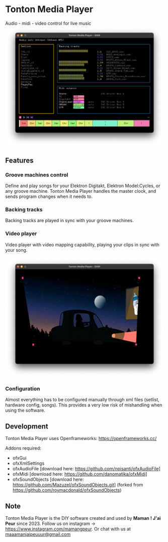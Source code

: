 # Tonton Media Player

Audio - midi - video control for live music
![](demo/main.png)

## Features
### Groove machines control
Define and play songs for your Elektron Digitakt, Elektron Model:Cycles, or any groove machine.
Tonton Media Player handles the master clock, and sends program changes when it needs to.

### Backing tracks
Backing tracks are played in sync with your groove machines.

### Video player
Video player with video mapping capability, playing your clips in sync with your song.

![](demo/mapping.png)

### Configuration
Almost everything has to be configured manually through xml files (setlist, hardware config, songs). This provides a very low risk of mishandling when using the software.

## Development
Tonton Media Player uses Openframeworks: https://openframeworks.cc/

Addons required:
* ofxGui
* ofxXmlSettings
* ofxAudioFile [download here: https://github.com/npisanti/ofxAudioFile]
* ofxMidi [download here: https://github.com/danomatika/ofxMidi]
* ofxSoundObjects [download here: https://github.com/Mazuzel/ofxSoundObjects.git] (forked from https://github.com/roymacdonald/ofxSoundObjects)

## Note
Tonton Media Player is the DIY software created and used by **Maman ! J'ai Peur** since 2023.
Follow us on instagram -> https://www.instagram.com/mamangpeur. 
Or chat with us at maaamanjaipeuuur@gmail.com
